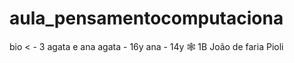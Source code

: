 # aula_pensamentocomputaciona
  bio < - 3 agata e ana
  agata - 16y ana - 14y
🕸 1B João de faria Pioli
